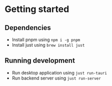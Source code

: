 # Getting started

## Dependencies

- Install pnpm using `npm i -g pnpm`
- Install just using `brew install just`

## Running development

- Run desktop application using `just run-tauri`
- Run backend server using `just run-server`
